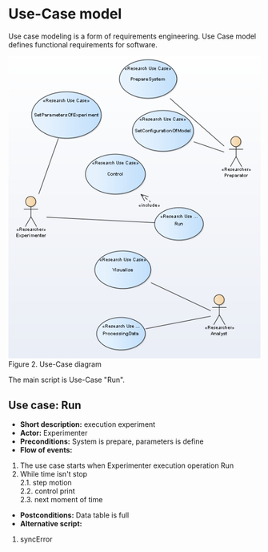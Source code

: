 # Use-Case model
Use case modeling is a form of requirements engineering. Use Case model defines functional requirements for software.   

![Fig1](Fig1-1-1.png)  
Figure 2. Use-Case diagram 
  
The main script is Use-Case "Run".  
  
## Use case: Run
   
* **Short description:** execution experiment
* **Actor:** Experimenter
* **Preconditions:** System is prepare, parameters is define 
* **Flow of events:**   
1. The use case starts when Experimenter execution operation Run   
2. While time isn't stop   
2.1. step motion  
2.2. control print  
2.3. next moment of time   
* **Postconditions:** Data table is full  
* **Alternative script:**  
1. syncError  

  

